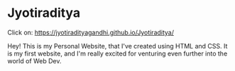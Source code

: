 # Jyotiraditya

Click on: https://jyotiradityagandhi.github.io/Jyotiraditya/

Hey! This is my Personal Website, that I've created using HTML and CSS. It is my first website, and I'm really excited for venturing even further into the world of Web Dev.
